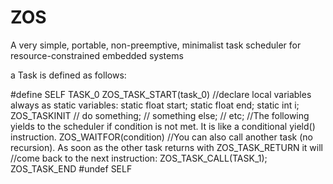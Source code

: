 # ZOS
A very simple, portable, non-preemptive, minimalist task scheduler for resource-constrained embedded systems 

a Task is defined as follows:

#define SELF TASK_0
ZOS_TASK_START(task_0)
//declare local variables always as static variables:
    static float start;
    static float end;
    static int i;
    ZOS_TASKINIT
    // do something;
    // something else;
    // etc;
    //The following yields to the scheduler if condition is not met. It is like a conditional yield() instruction.
    ZOS_WAITFOR(condition)
    //You can also call another task (no recursion). As soon as the other task returns with ZOS_TASK_RETURN it will 
    //come back to the   next instruction:
    ZOS_TASK_CALL(TASK_1);
ZOS_TASK_END
#undef SELF

